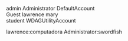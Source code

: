 admin                    Administrator            DefaultAccount           
Guest                    lawrence                 mary                     
student                  WDAGUtilityAccount   

lawrence:computadora
Administrator:swordfish